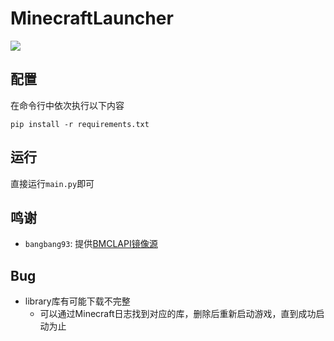 # MinecraftLauncher

![](https://img.shields.io/github/languages/code-size/1604042736/MinecraftLauncher)

## 配置
在命令行中依次执行以下内容
```
pip install -r requirements.txt
```

## 运行
直接运行`main.py`即可

## 鸣谢
- `bangbang93`: 提供[BMCLAPI镜像源](https://bmclapidoc.bangbang93.com/)

## Bug
- library库有可能下载不完整
    - 可以通过Minecraft日志找到对应的库，删除后重新启动游戏，直到成功启动为止